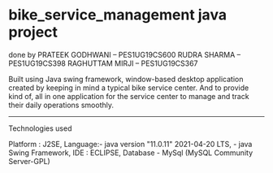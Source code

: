 # bike_service_management java project 
done by
PRATEEK GODHWANI – PES1UG19CS600
RUDRA SHARMA – PES1UG19CS398
 RAGHUTTAM MIRJI – PES1UG19CS367

Built using Java swing framework, window-based desktop application created by keeping in mind a typical bike service center.
And to provide kind of, all in one application for the service center to manage and track their daily operations smoothly.

---------------------------------------------------------------------------------------------------
Technologies used

Platform : J2SE,
Language:- java version "11.0.11" 2021-04-20 LTS,
         - java Swing Framework,
IDE : ECLIPSE,
Database - MySql (MySQL Community Server-GPL)

